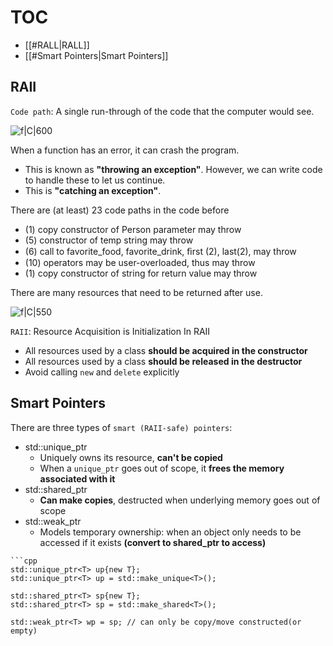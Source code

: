 # TOC
- [[#RALL|RALL]]
- [[#Smart Pointers|Smart Pointers]]

## RAII

`Code path`: A single run-through of the code that the computer would see.

![f|C|600](https://gitee.com/vercent_zhou/picgo-md/raw/master/image/202301171548872.png)

When a function has an error, it can crash the program.
- This is known as **"throwing an exception"**.
However, we can write code to handle these to let us continue.
- This is **"catching an exception"**.

There are (at least) 23 code paths in the code before
- (1) copy constructor of Person parameter may throw
- (5) constructor of temp string may throw
- (6) call to favorite_food, favorite_drink, ﬁrst (2), last(2), may throw
- (10) operators may be user-overloaded, thus may throw
- (1) copy constructor of string for return value may throw

There are many resources that need to be returned after use.

![f|C|550](https://gitee.com/vercent_zhou/picgo-md/raw/master/image/202301171552097.png)

`RAII`: Resource Acquisition is Initialization
In RAII
- All resources used by a class **should be acquired in the constructor**
- All resources used by a class **should be released in the destructor**
- Avoid calling `new` and `delete` explicitly

## Smart Pointers

There are three types of `smart (RAII-safe) pointers`:
- std::unique_ptr
	- Uniquely owns its resource, **can't be copied**
	- When a `unique_ptr` goes out of scope, it **frees the memory associated with it**
- std::shared_ptr
	- **Can make copies**, destructed when underlying memory goes out of scope
- std::weak_ptr
	- Models temporary ownership: when an object only needs to be accessed if it exists **(convert to shared_ptr to access)**

```ad-example
```cpp
std::unique_ptr<T> up{new T};
std::unique_ptr<T> up = std::make_unique<T>();

std::shared_ptr<T> sp{new T};
std::shared_ptr<T> sp = std::make_shared<T>();

std::weak_ptr<T> wp = sp; // can only be copy/move constructed(or empty)
```
